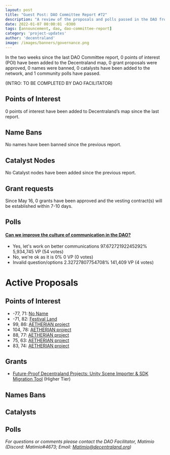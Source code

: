 ```yaml
---
layout: post
title: "Guest Post: DAO Committee Report #72"
description: "A review of the proposals and polls passed in the DAO from May 16 through May 31".
date: 2022-01-07 00:00:01 -0300
tags: [announcement, dao, dao-committee-report]
category: 'project-updates'
author: 'decentraland'
image: /images/banners/governance.png
---
```


In the two weeks since the last DAO Committee report, 0 points of interest (POI) have been added to the Decentraland map, 0 grant proposals were approved, 0 names were banned, 0 catalysts have been added to the network, and 1 community polls have passed.

(INTRO: TO BE COMPLETED BY DAO FACILITATOR)

## Points of Interest
0 points of interest have been added to Decentraland’s map since the last report.


## Name Bans

No names have been banned since the previous report.

## Catalyst Nodes
No Catalyst nodes have been added since the previous report.


## Grant requests
Since May 16, 0 grants have been approved and the vesting contract(s) will be established within 7-10 days.


## Polls

#### [Can we improve the culture of communication in the DAO?](https://governance.decentraland.org/proposal/?id=4da45e6e-0ad6-41d8-976a-948fec72a699)

* Yes, let&#39;s work on better communications 97.67272192245292% 5,934,745 VP (54 votes)
* No, we&#39;re ok as it is 0% 0 VP (0 votes)
* Invalid question/options 2.32727807754708% 141,409 VP (4 votes)



# Active Proposals

## Points of Interest

* -77, 71: [No Name](https://governance.decentraland.org/proposal/?id=f573cc09-4129-46cf-b358-e8a537282321)
* -71, 82: [Festival Land](https://governance.decentraland.org/proposal/?id=29098958-b873-4810-92f3-5c0d253baea5)
* 99, 86: [AETHERIAN project](https://governance.decentraland.org/proposal/?id=d2099008-ce82-4e65-8fd7-3826cd450627)
* 104, 78: [AETHERIAN project](https://governance.decentraland.org/proposal/?id=708e8e8a-894a-4074-9a43-6d23766e9f02)
* 88, 77: [AETHERIAN project](https://governance.decentraland.org/proposal/?id=1f62afbe-d344-488b-ae7a-3dedda3f2468)
* 75, 63: [AETHERIAN project](https://governance.decentraland.org/proposal/?id=641e188a-c3d8-4b26-9d78-c65eaa8fde54)
* 83, 74: [AETHERIAN project](https://governance.decentraland.org/proposal/?id=6c477f26-c40c-49c7-85bf-d2ef9c114682)

## Grants

* [Future-Proof Decentraland Projects: Unity Scene Importer &amp; SDK Migration Tool](https://governance.decentraland.org/proposal/?id=1ebfb379-ebff-4c00-8d7c-b6a375f360d7) (Higher Tier)

## Names Bans


## Catalysts


## Polls


*For questions or comments please contact the DAO Facilitator, Matimio (Discord: Matimio#4673; Email: [Matimio@decentraland.org](mailto:Matimio@decentraland.org))*